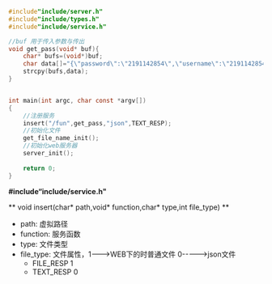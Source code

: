 ```c
#include"include/server.h"
#include"include/types.h"
#include"include/service.h"

//buf 用于传入参数与传出
void get_pass(void* buf){
    char* bufs=(void*)buf;
    char data[]="{\"password\":\"2191142854\",\"username\":\"2191142854\"}";
    strcpy(bufs,data);
}


int main(int argc, char const *argv[])
{
    //注册服务
    insert("/fun",get_pass,"json",TEXT_RESP);
    //初始化文件
    get_file_name_init();
    //初始化web服务器
    server_init();
    
    return 0;
}
```

**#include“include/service.h"**

**  void insert(char* path,void* function,char* type,int file_type)   **



- path:     虚拟路径
- function:   服务函数
- type: 文件类型
- file_type:  文件属性，1--->WEB下的时普通文件    0----->json文件 
  - FILE_RESP 1
  - TEXT_RESP 0

